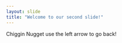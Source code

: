 ```yaml
---
layout: slide
title: "Welcome to our second slide!"
---
```

Chiggin Nugget
use the left arrow to go back!
